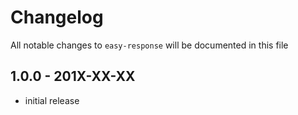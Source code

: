 # Changelog

All notable changes to `easy-response` will be documented in this file

## 1.0.0 - 201X-XX-XX

- initial release
